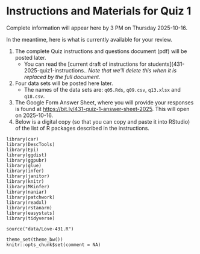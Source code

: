 # Instructions and Materials for Quiz 1

Complete information will appear here by 3 PM on Thursday 2025-10-16.

In the meantime, here is what is currently available for your review.

1. The complete Quiz instructions and questions document (pdf) will be posted later.
    - You can read the [current draft of instructions for students](431-2025-quiz1-instructions.. *Note that we'll delete this when it is replaced by the full document.*
2. Four data sets will be posted here later.
    - The names of the data sets are: `q05.Rds`, `q09.csv`, `q13.xlsx` and `q18.csv`.
3. The Google Form Answer Sheet, where you will provide your responses is found at <https://bit.ly/431-quiz-1-answer-sheet-2025>. This will open on 2025-10-16.
4. Below is a digital copy (so that you can copy and paste it into RStudio) of the list of R packages described in the instructions.

```
library(car)
library(DescTools)
library(Epi)
library(ggdist)
library(ggpubr)
library(glue)
library(infer)
library(janitor)
library(knitr)
library(MKinfer)
library(naniar)
library(patchwork)
library(readxl)
library(rstanarm)
library(easystats)
library(tidyverse)

source("data/Love-431.R")

theme_set(theme_bw())
knitr::opts_chunk$set(comment = NA)
```
